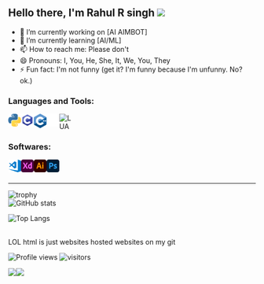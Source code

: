 



<!--
### Hi there 👋

**rahulsingh97/rahulsingh97** is a ✨ _special_ ✨ repository because its `README.md` (this file) appears on your GitHub profile.

Here are some ideas to get you started:

- 🔭 I’m currently working on ...
- 🌱 I’m currently learning ...
- 👯 I’m looking to collaborate on ...
- 🤔 I’m looking for help with ...
- 💬 Ask me about ...
- 📫 How to reach me: ...
- 😄 Pronouns: ...
- ⚡ Fun fact: ...
-->
<h2> Hello there, I'm Rahul R singh  <img src="https://media.giphy.com/media/12oufCB0MyZ1Go/giphy.gif" width="50"></h2>

- 🔭 I’m currently working on [AI AIMBOT]
- 🌱 I’m currently learning [AI/ML]
- 📫 How to reach me: Please don't
- 😄 Pronouns: I, You, He, She, It, We, You, They
- ⚡ Fun fact: I'm not funny (get it? I'm funny because I'm unfunny. No? ok.)
<!-- <br /> -->



### Languages and Tools:

<a href="https://www.python.org" target="_blank"> <img align="left" alt="Python" width="26px" src="https://github.com/Aakarsh-B/trying-repos/blob/master/python-5.svg?raw=true"/> </a>
<a href="https://www.cprogramming.com/" target="_blank"> <img align="left" alt="C" width="26px" src="https://github.com/Aakarsh-B/trying-repos/blob/master/c-programming.png"/> </a>
<a href="https://www.w3schools.com/cpp/" target="_blank"> <img align="left" alt="C++" width="26px" src="https://github.com/Aakarsh-B/trying-repos/blob/master/c++.png"/> </a>
<img align="left" alt="GitHub" width="26px" src="https://github.com/Aakarsh-B/trying-repos/blob/master/github.svg" />


<a href="http://www.lua.org" target="_blank"> <img align="left" alt="LUA" width="31px" src="https://img.shields.io/static/v1?label=%20&message=%20&color=2C2D72&logo=lua"/> </a>





<br />
<br />

### Softwares:

<img align="left" alt="Visual Studio Code" width="26px" src="https://raw.githubusercontent.com/github/explore/80688e429a7d4ef2fca1e82350fe8e3517d3494d/topics/visual-studio-code/visual-studio-code.png" />
<a href="https://www.adobe.com/products/xd.html" target="_blank"> <img align="left" alt="XD" width="26px" src="https://github.com/Aakarsh-B/trying-repos/blob/master/adobexd.png?raw=true"/> </a> 
<a href="https://www.adobe.com/in/products/illustrator.html" target="_blank"> <img align="left" alt="Illustrator" width="26px" src="https://github.com/Aakarsh-B/trying-repos/blob/master/illustrator.png?raw=true"/> </a> 
<a href="https://www.photoshop.com/en" target="_blank"> <img align="left" alt="Photoshop" width="26px" src="https://github.com/Aakarsh-B/trying-repos/blob/master/photoshop.png?raw=true"/> </a>


<!-- <a href="http://twitch.tv/lustbutt"> <img align="left" alt="twitch" width="26px" src="https://api.iconify.design/mdi:gmail.svg?color=%23EBEDEF"/></a> -->
<br />
<br />

  
---
  
  
<!-- ![trophy](https://github-profile-trophy.vercel.app/?username=rahulsingh97&theme=radical&row=2&column=4&margin-w=15&margin-h=15) -->
![trophy](https://github-profile-trophy.vercel.app/?username=rahulsingh97&theme=darkhub&row=1&column=8&margin-w=15&margin-h=15)
</br>
![GitHub stats](https://github-readme-stats.vercel.app/api?username=rahulsingh97&show_icons=true&theme=midnight-purple)   

![Top Langs](https://github-readme-stats.vercel.app/api/top-langs/?username=rahulsingh97&layout=compact&theme=midnight-purple)
  
</br>LOL html is just websites hosted websites on my git

![Profile views](https://gpvc.arturio.dev/rahulsingh97)
![visitors](https://visitor-badge.laobi.icu/badge?page_id=rahulsingh97.rahulsingh97)
  
<a href="rahulrsingh.com/"><img height="137px" src="https://github-readme-stats.vercel.app/api?username=rahulsingh97&hide_title=false&hide_border=false&show_icons=true&include_all_commits=true&count_private=true&line_height=21&text_color=000&icon_color=000&bg_color=0,ea6161,ffc64d,fffc4d,52fa5a&theme=graywhite" /><!-- wi*quL3fcV --><img height="137px" src="https://github-readme-stats.vercel.app/api/top-langs/?username=rahulsingh97&hide=html&hide_title=false&hide_border=false&layout=compact&langs_count=6&exclude_repo=comp426,Redventures-Movie-Quotes&text_color=000&icon_color=fff&bg_color=0,52fa5a,4dfcff,c64dff&theme=graywhite" /></a>
  
